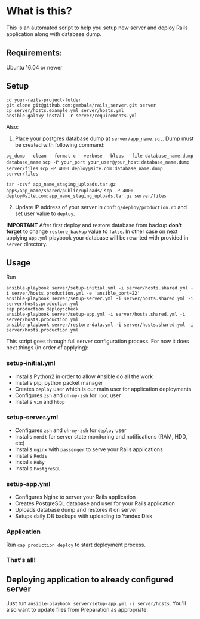 # What is this?

This is an automated script to help you setup new server and deploy Rails application along with database dump.

## Requirements:
Ubuntu 16.04 or newer

## Setup

    cd your-rails-project-folder
    git clone git@github.com:gambala/rails_server.git server
    cp server/hosts.example.yml server/hosts.yml
    ansible-galaxy install -r server/requirements.yml

Also:

1. Place your postgres database dump at `server/app_name.sql`. Dump must be created with following command:

`pg_dump --clean --format c --verbose --blobs --file database_name.dump database_name`
`scp -P your_port your_user@your_host:database_name.dump server/files`
`scp -P 4000 deploy@site.com:database_name.dump server/files`

`tar -czvf app_name_staging_uploads.tar.gz apps/app_name/shared/public/uploads/`
`scp -P 4000 deploy@site.com:app_name_staging_uploads.tar.gz server/files`

2. Update IP address of your server in `config/deploy/production.rb` and set user value to `deploy`.

**IMPORTANT**
After first deploy and restore database from backup **don't forget** to change `restore_backup` value to `false`. In other case on next applying `app.yml` playbook your database will be rewrited with provided in `server` directory.

## Usage

Run
```
ansible-playbook server/setup-initial.yml -i server/hosts.shared.yml -i server/hosts.production.yml -e 'ansible_port=22'
ansible-playbook server/setup-server.yml -i server/hosts.shared.yml -i server/hosts.production.yml
cap production deploy:check
ansible-playbook server/setup-app.yml -i server/hosts.shared.yml -i server/hosts.production.yml
ansible-playbook server/restore-data.yml -i server/hosts.shared.yml -i server/hosts.production.yml
```

This script goes through full server configuration process. For now it does next things (in order of applying):

### setup-initial.yml

- Installs Python2 in order to allow Ansible do all the work
- Installs pip, python packet manager
- Creates `deploy` user which is our main user for application deployments
- Configures `zsh` and `oh-my-zsh` for `root` user
- Installs `vim` and `htop`

### setup-server.yml

- Configures `zsh` and `oh-my-zsh` for `deploy` user
- Installs `monit` for server state monitoring and notifications (RAM, HDD, etc)
- Installs `nginx` with `passenger` to serve your Rails applications
- Installs `Redis`
- Installs `Ruby`
- Installs `PostgreSQL`

### setup-app.yml

- Configures Nginx to server your Rails application
- Creates PostgreSQL database and user for your Rails application
- Uploads database dump and restores it on server
- Setups daily DB backups with uploading to Yandex Disk

### Application

Run `cap production deploy` to start deployment process.

### That's all!

## Deploying application to already configured server

Just run `ansible-playbook server/setup-app.yml -i server/hosts`. You'll also want to update files from Preparation as appropriate.

